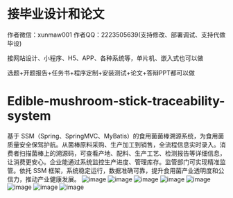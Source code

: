 # 接毕业设计和论文
作者微信：xunmaw001  作者QQ：2223505639(支持修改、部署调试、支持代做毕设)

接网站设计、小程序、H5、APP、各种系统等，单片机、嵌入式也可以做

选题+开题报告+任务书+程序定制+安装测试+论文+答辩PPT都可以做
# Edible-mushroom-stick-traceability-system
基于 SSM（Spring、SpringMVC、MyBatis）的食用菌菌棒溯源系统，为食用菌质量安全保驾护航。从菌棒原料采购、生产加工到销售，全流程信息实时录入。消费者扫描菌棒上的溯源码，可查看产地、配料、生产工艺、检测报告等详细信息，让消费更安心。企业能通过系统监控生产进度、管理库存。监管部门可实现精准监管。依托 SSM 框架，系统稳定运行，数据准确可靠，提升食用菌产业透明度和公信力，推动产业健康发展。 
![image](https://github.com/user-attachments/assets/1ddec2c8-bf12-46e6-82bf-2d3b10fd1c86)
![image](https://github.com/user-attachments/assets/f93c3dae-8ef5-477c-84ed-9ac1efd2755d)
![image](https://github.com/user-attachments/assets/5176a753-b2a2-4e95-841b-11562d1db964)
![image](https://github.com/user-attachments/assets/fffa6adf-a55b-4ef2-8e49-e7870d501396)
![image](https://github.com/user-attachments/assets/fd2922ec-518d-409b-bba9-fb0e811f38a2)
![image](https://github.com/user-attachments/assets/6e06ee02-88ff-445e-bab3-fb33e02524fe)
![image](https://github.com/user-attachments/assets/91d521b1-7843-4287-ab5e-4ca694bdba10)
![image](https://github.com/user-attachments/assets/d8c4356f-9255-4ff9-a5a8-9c108d7738ee)
